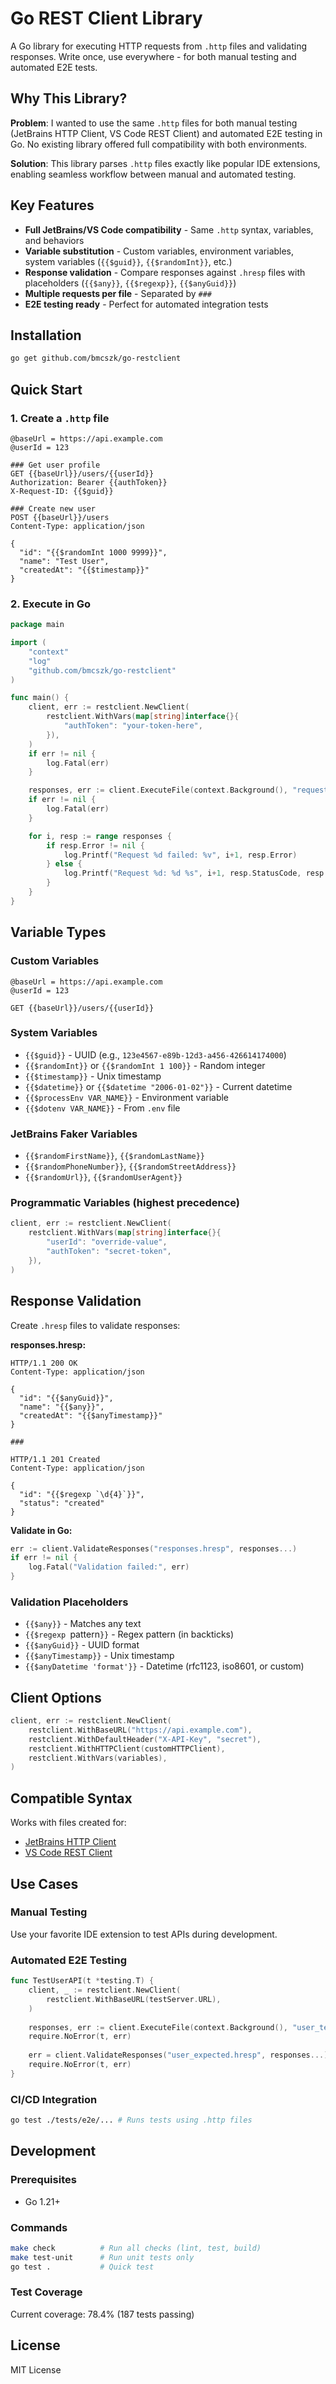 # Go REST Client Library

A Go library for executing HTTP requests from `.http` files and validating responses. Write once, use everywhere - for both manual testing and automated E2E tests.

## Why This Library?

**Problem**: I wanted to use the same `.http` files for both manual testing (JetBrains HTTP Client, VS Code REST Client) and automated E2E testing in Go. No existing library offered full compatibility with both environments.

**Solution**: This library parses `.http` files exactly like popular IDE extensions, enabling seamless workflow between manual and automated testing.

## Key Features

- **Full JetBrains/VS Code compatibility** - Same `.http` syntax, variables, and behaviors
- **Variable substitution** - Custom variables, environment variables, system variables (`{{$guid}}`, `{{$randomInt}}`, etc.)
- **Response validation** - Compare responses against `.hresp` files with placeholders (`{{$any}}`, `{{$regexp}}`, `{{$anyGuid}}`)
- **Multiple requests per file** - Separated by `###`
- **E2E testing ready** - Perfect for automated integration tests

## Installation

```bash
go get github.com/bmcszk/go-restclient
```

## Quick Start

### 1. Create a `.http` file

```http
@baseUrl = https://api.example.com
@userId = 123

### Get user profile
GET {{baseUrl}}/users/{{userId}}
Authorization: Bearer {{authToken}}
X-Request-ID: {{$guid}}

### Create new user  
POST {{baseUrl}}/users
Content-Type: application/json

{
  "id": "{{$randomInt 1000 9999}}",
  "name": "Test User",
  "createdAt": "{{$timestamp}}"
}
```

### 2. Execute in Go

```go
package main

import (
    "context"
    "log"
    "github.com/bmcszk/go-restclient"
)

func main() {
    client, err := restclient.NewClient(
        restclient.WithVars(map[string]interface{}{
            "authToken": "your-token-here",
        }),
    )
    if err != nil {
        log.Fatal(err)
    }

    responses, err := client.ExecuteFile(context.Background(), "requests.http")
    if err != nil {
        log.Fatal(err)
    }

    for i, resp := range responses {
        if resp.Error != nil {
            log.Printf("Request %d failed: %v", i+1, resp.Error)
        } else {
            log.Printf("Request %d: %d %s", i+1, resp.StatusCode, resp.Status)
        }
    }
}
```

## Variable Types

### Custom Variables
```http
@baseUrl = https://api.example.com
@userId = 123

GET {{baseUrl}}/users/{{userId}}
```

### System Variables
- `{{$guid}}` - UUID (e.g., `123e4567-e89b-12d3-a456-426614174000`)
- `{{$randomInt}}` or `{{$randomInt 1 100}}` - Random integer
- `{{$timestamp}}` - Unix timestamp
- `{{$datetime}}` or `{{$datetime "2006-01-02"}}` - Current datetime
- `{{$processEnv VAR_NAME}}` - Environment variable
- `{{$dotenv VAR_NAME}}` - From `.env` file

### JetBrains Faker Variables
- `{{$randomFirstName}}`, `{{$randomLastName}}`
- `{{$randomPhoneNumber}}`, `{{$randomStreetAddress}}`
- `{{$randomUrl}}`, `{{$randomUserAgent}}`

### Programmatic Variables (highest precedence)
```go
client, err := restclient.NewClient(
    restclient.WithVars(map[string]interface{}{
        "userId": "override-value",
        "authToken": "secret-token",
    }),
)
```

## Response Validation

Create `.hresp` files to validate responses:

**responses.hresp:**
```http
HTTP/1.1 200 OK
Content-Type: application/json

{
  "id": "{{$anyGuid}}",
  "name": "{{$any}}",
  "createdAt": "{{$anyTimestamp}}"
}

###

HTTP/1.1 201 Created
Content-Type: application/json

{
  "id": "{{$regexp `\d{4}`}}",
  "status": "created"
}
```

**Validate in Go:**
```go
err := client.ValidateResponses("responses.hresp", responses...)
if err != nil {
    log.Fatal("Validation failed:", err)
}
```

### Validation Placeholders
- `{{$any}}` - Matches any text
- `{{$regexp `pattern`}}` - Regex pattern (in backticks)
- `{{$anyGuid}}` - UUID format
- `{{$anyTimestamp}}` - Unix timestamp
- `{{$anyDatetime 'format'}}` - Datetime (rfc1123, iso8601, or custom)

## Client Options

```go
client, err := restclient.NewClient(
    restclient.WithBaseURL("https://api.example.com"),
    restclient.WithDefaultHeader("X-API-Key", "secret"),
    restclient.WithHTTPClient(customHTTPClient),
    restclient.WithVars(variables),
)
```

## Compatible Syntax

Works with files created for:
- [JetBrains HTTP Client](https://www.jetbrains.com/help/idea/http-client-in-product-code-editor.html)
- [VS Code REST Client](https://marketplace.visualstudio.com/items?itemName=humao.rest-client)

## Use Cases

### Manual Testing
Use your favorite IDE extension to test APIs during development.

### Automated E2E Testing
```go
func TestUserAPI(t *testing.T) {
    client, _ := restclient.NewClient(
        restclient.WithBaseURL(testServer.URL),
    )
    
    responses, err := client.ExecuteFile(context.Background(), "user_tests.http")
    require.NoError(t, err)
    
    err = client.ValidateResponses("user_expected.hresp", responses...)
    require.NoError(t, err)
}
```

### CI/CD Integration
```bash
go test ./tests/e2e/... # Runs tests using .http files
```

## Development

### Prerequisites
- Go 1.21+

### Commands
```bash
make check          # Run all checks (lint, test, build)
make test-unit      # Run unit tests only
go test .           # Quick test
```

### Test Coverage
Current coverage: 78.4% (187 tests passing)

## License

MIT License